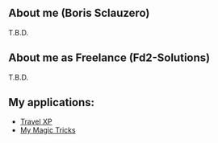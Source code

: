 ## About me (Boris Sclauzero)

T.B.D.

## About me as Freelance (Fd2-Solutions)

T.B.D.

## My applications:

* [Travel XP](./my-apps/travel-xp/index.html)
* [My Magic Tricks](./my-apps/my-magic-tricks/index.html)